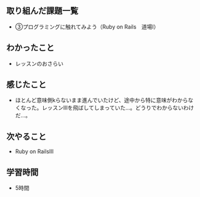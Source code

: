 ## 取り組んだ課題一覧
- ③プログラミングに触れてみよう（Ruby on Rails　道場Ⅰ）
## わかったこと
- レッスンのおさらい
## 感じたこと
- ほとんど意味側kらないまま進んでいたけど、途中から特に意味がわからなくなった。レッスンⅢを飛ばしてしまっていた...。どうりでわからないわけだ...。
## 次やること
- Ruby on RailsⅢ
## 学習時間
- 5時間
